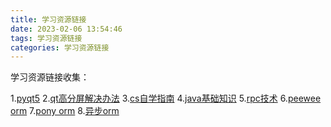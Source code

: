 ```yaml
---
title: 学习资源链接
date: 2023-02-06 13:54:46
tags: 学习资源链接
categories: 学习资源链接
---
```

学习资源链接收集：
<!--more-->
1.[pyqt5](https://pyqt5.com)
2.[qt高分屏解决办法](https://blog.csdn.net/yanlei208/article/details/119163795)
3.[cs自学指南](https://csdiy.wiki/)
4.[java基础知识](https://www.pdai.tech/md/java/basic/java-basic-oop.html)
5.[rpc技术](https://www.cnblogs.com/FG123/p/10261676.html)
6.[peewee orm](http://docs.peewee-orm.com/en/latest/peewee/relationships.html#relationships)
7.[pony orm](https://docs.ponyorm.org/queries.html)
8.[异步orm](https://github.com/encode/databases)


